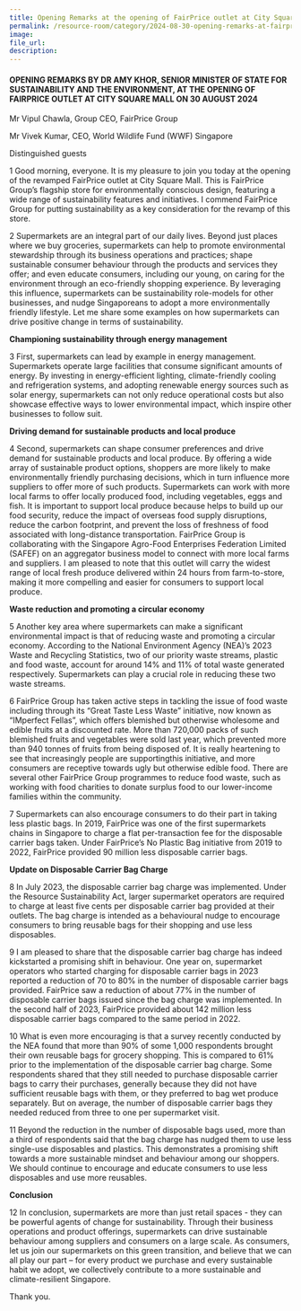 ```yaml
---
title: Opening Remarks at the opening of FairPrice outlet at City Square Mall - Dr Amy Khor
permalink: /resource-room/category/2024-08-30-opening-remarks-at-fairprice-city-square-mall/
image:
file_url:
description:
---
```


#### OPENING REMARKS BY DR AMY KHOR, SENIOR MINISTER OF STATE FOR SUSTAINABILITY AND THE ENVIRONMENT, AT THE OPENING OF FAIRPRICE OUTLET AT CITY SQUARE MALL ON 30 AUGUST 2024

Mr Vipul Chawla, Group CEO, FairPrice Group   

Mr Vivek Kumar, CEO, World Wildlife Fund (WWF) Singapore   

Distinguished guests   

1	Good morning, everyone. It is my pleasure to join you today at the opening of the revamped FairPrice outlet at City Square Mall. This is FairPrice Group’s flagship store for environmentally conscious design, featuring a wide range of sustainability features and initiatives. I commend FairPrice Group for putting sustainability as a key consideration for the revamp of this store.            

2	Supermarkets are an integral part of our daily lives. Beyond just places where we buy groceries, supermarkets can help to promote environmental stewardship through its business operations and practices; shape sustainable consumer behaviour through the products and services they offer; and even educate consumers, including our young, on caring for the environment through an eco-friendly shopping experience. By leveraging this influence, supermarkets can be sustainability role-models for other businesses, and nudge Singaporeans to adopt a more environmentally friendly lifestyle. Let me share some examples on how supermarkets can drive positive change in terms of sustainability.    

**Championing sustainability through energy management**

3	First, supermarkets can lead by example in energy management. Supermarkets operate large facilities that consume significant amounts of energy. By investing in energy-efficient lighting, climate-friendly cooling and refrigeration systems, and adopting renewable energy sources such as solar energy, supermarkets can not only reduce operational costs but also showcase effective ways to lower environmental impact, which inspire other businesses to follow suit.    

**Driving demand for sustainable products and local produce** 

4	Second, supermarkets can shape consumer preferences and drive demand for sustainable products and local produce. By offering a wide array of sustainable product options, shoppers are more likely to make environmentally friendly purchasing decisions, which in turn influence more suppliers to offer more of such products. Supermarkets can work with more local farms to offer locally produced food, including vegetables, eggs and fish. It is important to support local produce because helps to build up our food security, reduce the impact of overseas food supply disruptions, reduce the carbon footprint, and prevent the loss of freshness of food associated with long-distance transportation. FairPrice Group is collaborating with the Singapore Agro-Food Enterprises Federation Limited (SAFEF) on an aggregator business model to connect with more local farms and suppliers. I am pleased to note that this outlet will carry the widest range of local fresh produce delivered within 24 hours from farm-to-store, making it more compelling and easier for consumers to support local produce.   

**Waste reduction and promoting a circular economy**

5	Another key area where supermarkets can make a significant environmental impact is that of reducing waste and promoting a circular economy. According to the National Environment Agency (NEA)’s 2023 Waste and Recycling Statistics, two of our priority waste streams, plastic and food waste, account for around 14% and 11% of total waste generated respectively. Supermarkets can play a crucial role in reducing these two waste streams.   

6	FairPrice Group has taken active steps in tackling the issue of food waste including through its “Great Taste Less Waste” initiative, now known as “IMperfect Fellas”, which offers blemished but otherwise wholesome and edible fruits at a discounted rate. More than 720,000 packs of such blemished fruits and vegetables were sold last year, which prevented more than 940 tonnes of fruits from being disposed of. It is really heartening to see that increasingly people are supportingthis initiative, and more consumers are receptive towards ugly but otherwise edible food. There are several other FairPrice Group programmes to reduce food waste, such as working with food charities to donate surplus food to our lower-income families within the community.    

7	Supermarkets can also encourage consumers to do their part in taking less plastic bags. In 2019, FairPrice was one of the first supermarkets chains in Singapore to charge a flat per-transaction fee for the disposable carrier bags taken. Under FairPrice’s No Plastic Bag initiative from 2019 to 2022, FairPrice provided 90 million less disposable carrier bags.    

**Update on Disposable Carrier Bag Charge**

8	In July 2023, the disposable carrier bag charge was implemented. Under the Resource Sustainability Act, larger supermarket operators are required to charge at least five cents per disposable carrier bag provided at their outlets. The bag charge is intended as a behavioural nudge to encourage consumers to bring reusable bags for their shopping and use less disposables.    

9	I am pleased to share that the disposable carrier bag charge has indeed kickstarted a promising shift in behaviour. One year on, supermarket operators who started charging for disposable carrier bags in 2023 reported a reduction of 70 to 80% in the number of disposable carrier bags provided. FairPrice saw a reduction of about 77% in the number of disposable carrier bags issued since the bag charge was implemented. In the second half of 2023, FairPrice provided about 142 million less disposable carrier bags compared to the same period in 2022.    

10	What is even more encouraging is that a survey recently conducted by the NEA found that more than 90% of some 1,000 respondents brought their own reusable bags for grocery shopping. This is compared to 61% prior to the implementation of the disposable carrier bag charge. Some respondents shared that they still needed to purchase disposable carrier bags to carry their purchases, generally because they did not have sufficient reusable bags with them, or they preferred to bag wet produce separately. But on average, the number of disposable carrier bags they needed reduced from three to one per supermarket visit.    

11	Beyond the reduction in the number of disposable bags used, more than a third of respondents said that the bag charge has nudged them to use less single-use disposables and plastics. This demonstrates a promising shift towards a more sustainable mindset and behaviour among our shoppers. We should continue to encourage and educate consumers to use less disposables and use more reusables.   

**Conclusion**

12	In conclusion, supermarkets are more than just retail spaces - they can be powerful agents of change for sustainability. Through their business operations and product offerings, supermarkets can drive sustainable behaviour among suppliers and consumers on a large scale. As consumers, let us join our supermarkets on this green transition, and believe that we can all play our part – for every product we purchase and every sustainable habit we adopt, we collectively contribute to a more sustainable and climate-resilient Singapore.   

Thank you.   


